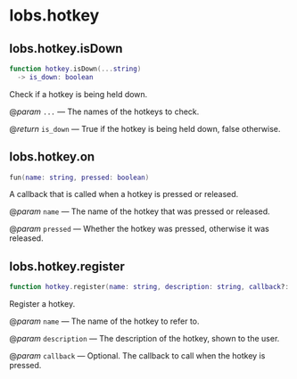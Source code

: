 # lobs.hotkey

## lobs.hotkey.isDown


```lua
function hotkey.isDown(...string)
  -> is_down: boolean
```

Check if a hotkey is being held down.

@*param* `...` — The names of the hotkeys to check.

@*return* `is_down` — True if the hotkey is being held down, false otherwise.

## lobs.hotkey.on


```lua
fun(name: string, pressed: boolean)
```

A callback that is called when a hotkey is pressed or released.

@*param* `name` — The name of the hotkey that was pressed or released.

@*param* `pressed` — Whether the hotkey was pressed, otherwise it was released.


## lobs.hotkey.register


```lua
function hotkey.register(name: string, description: string, callback?: function)
```

Register a hotkey.

@*param* `name` — The name of the hotkey to refer to.

@*param* `description` — The description of the hotkey, shown to the user.

@*param* `callback` — Optional. The callback to call when the hotkey is pressed.